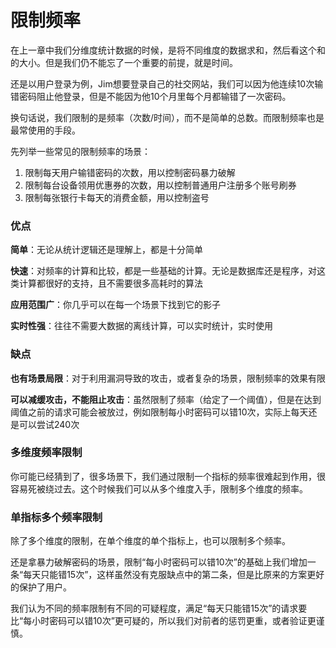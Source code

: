 # 限制频率

在上一章中我们分维度统计数据的时候，是将不同维度的数据求和，然后看这个和的大小。但是我们仍不能忘了一个重要的前提，就是时间。

还是以用户登录为例，Jim想要登录自己的社交网站，我们可以因为他连续10次输错密码阻止他登录，但是不能因为他10个月里每个月都输错了一次密码。

换句话说，我们限制的是频率（次数/时间），而不是简单的总数。而限制频率也是最常使用的手段。

先列举一些常见的限制频率的场景：

1. 限制每天用户输错密码的次数，用以控制密码暴力破解
2. 限制每台设备领用优惠券的次数，用以控制普通用户注册多个账号刷券
3. 限制每张银行卡每天的消费金额，用以控制盗号

### 优点

**简单**：无论从统计逻辑还是理解上，都是十分简单

**快速**：对频率的计算和比较，都是一些基础的计算。无论是数据库还是程序，对这类计算都很好的支持，且不需要很多高耗时的算法

**应用范围广**：你几乎可以在每一个场景下找到它的影子

**实时性强**：往往不需要大数据的离线计算，可以实时统计，实时使用

### 缺点

**也有场景局限**：对于利用漏洞导致的攻击，或者复杂的场景，限制频率的效果有限

**可以减缓攻击，不能阻止攻击**：虽然限制了频率（给定了一个阈值），但是在达到阈值之前的请求可能会被放过，例如限制每小时密码可以错10次，实际上每天还是可以尝试240次

### 多维度频率限制

你可能已经猜到了，很多场景下，我们通过限制一个指标的频率很难起到作用，很容易死被绕过去。这个时候我们可以从多个维度入手，限制多个维度的频率。

### 单指标多个频率限制

除了多个维度的限制，在单个维度的单个指标上，也可以限制多个频率。

还是拿暴力破解密码的场景，限制“每小时密码可以错10次”的基础上我们增加一条“每天只能错15次”，这样虽然没有克服缺点中的第二条，但是比原来的方案更好的保护了用户。

我们认为不同的频率限制有不同的可疑程度，满足“每天只能错15次”的请求要比“每小时密码可以错10次”更可疑的，所以我们对前者的惩罚更重，或者验证更谨慎。